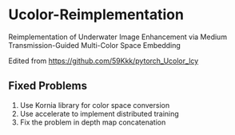 # Ucolor-Reimplementation

Reimplementation of Underwater Image Enhancement via Medium Transmission-Guided Multi-Color Space Embedding

Edited from https://github.com/59Kkk/pytorch_Ucolor_lcy

## Fixed Problems

1. Use Kornia library for color space conversion
2. Use accelerate to implement distributed training
3.  Fix the problem in depth map concatenation